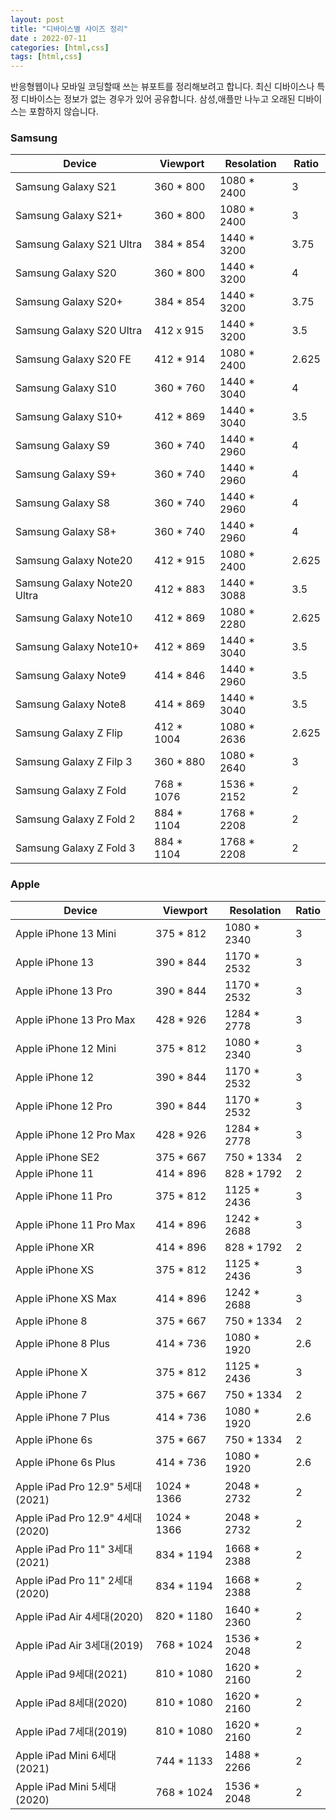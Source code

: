 ```yaml
---
layout: post
title: "디바이스별 사이즈 정리"
date : 2022-07-11
categories: [html,css]
tags: [html,css]
---
```


반응형웹이나 모바일 코딩할때 쓰는 뷰포트를 정리해보려고 합니다.
최신 디바이스나 특정 디바이스는 정보가 없는 경우가 있어 공유합니다.
삼성,애플만 나누고 오래된 디바이스는 포함하지 않습니다.


### Samsung

| Device | Viewport | Resolation | Ratio |
|---|---|---|---|
| Samsung Galaxy S21 |  360 * 800 | 1080 * 2400 | 3 |
| Samsung Galaxy S21+ |  360 * 800 | 1080 * 2400 | 3 |
| Samsung Galaxy S21 Ultra |  384 * 854 | 1440 * 3200 | 3.75 |
| Samsung Galaxy S20 |  360 * 800 | 1440 * 3200 | 4 |
| Samsung Galaxy S20+ |  384 * 854 | 1440 * 3200 | 3.75 |
| Samsung Galaxy S20 Ultra |  412 x 915 | 1440 * 3200 | 3.5 |
| Samsung Galaxy S20 FE |  412 * 914 | 1080 * 2400 | 2.625 |
| Samsung Galaxy S10 |  360 * 760 | 1440 * 3040 | 4 |
| Samsung Galaxy S10+ |  412 * 869 | 1440 * 3040 | 3.5 |
| Samsung Galaxy S9 |  360 * 740 | 1440 * 2960 | 4 |
| Samsung Galaxy S9+ |  360 * 740 | 1440 * 2960 | 4 |
| Samsung Galaxy S8 |  360 * 740 | 1440 * 2960 | 4 |
| Samsung Galaxy S8+ |  360 * 740 | 1440 * 2960 | 4 |
| Samsung Galaxy Note20 |  412 * 915 | 1080 * 2400 | 2.625 |
| Samsung Galaxy Note20 Ultra |  412 * 883 | 1440 * 3088 | 3.5 |
| Samsung Galaxy Note10 |  412 * 869 | 1080 * 2280 | 2.625 |
| Samsung Galaxy Note10+ |  412 * 869 | 1440 * 3040 | 3.5 |
| Samsung Galaxy Note9 |  414 * 846 | 1440 * 2960 | 3.5 |
| Samsung Galaxy Note8 |  414 * 869 | 1440 * 3040 | 3.5 |
| Samsung Galaxy Z Flip |  412 * 1004 | 1080 * 2636 | 2.625 |
| Samsung Galaxy Z Filp 3 |  360 * 880 | 1080 * 2640 | 3 |
| Samsung Galaxy Z Fold |  768 * 1076 | 1536 * 2152 | 2 |
| Samsung Galaxy Z Fold 2 |  884 * 1104 | 1768 * 2208 | 2 |
| Samsung Galaxy Z Fold 3 |  884 * 1104 | 1768 * 2208 | 2 |


### Apple

| Device | Viewport | Resolation | Ratio |
|---|---|---|---|
| Apple iPhone 13 Mini |  375 * 812 | 1080 * 2340 | 3 |
| Apple iPhone 13 |  390 * 844 | 1170 * 2532 | 3 |
| Apple iPhone 13 Pro |  390 * 844 | 1170 * 2532 | 3 |
| Apple iPhone 13 Pro Max |  428 * 926 | 1284 * 2778 | 3 |
| Apple iPhone 12 Mini |  375 * 812 | 1080 * 2340 | 3 |
| Apple iPhone 12 |  390 * 844 | 1170 * 2532 | 3 |
| Apple iPhone 12 Pro |  390 * 844 | 1170 * 2532 | 3 |
| Apple iPhone 12 Pro Max |  428 * 926 | 1284 * 2778 | 3 |
| Apple iPhone SE2 |  375 * 667 | 750 * 1334 | 2 |
| Apple iPhone 11 |  414 * 896 | 828 * 1792 | 2 |
| Apple iPhone 11 Pro |  375 * 812 | 1125 * 2436 | 3 |
| Apple iPhone 11 Pro Max |  414 * 896 | 1242 * 2688 | 3 |
| Apple iPhone XR |  414 * 896 | 828 * 1792 | 2 |
| Apple iPhone XS |  375 * 812 | 1125 * 2436 | 3 |
| Apple iPhone XS Max |  414 * 896 | 1242 * 2688 | 3 |
| Apple iPhone 8 |  375 * 667 | 750 * 1334 | 2 |
| Apple iPhone 8 Plus |  414 * 736 | 1080 * 1920 | 2.6 |
| Apple iPhone X |  375 * 812 | 1125 * 2436 | 3 |
| Apple iPhone 7 |  375 * 667 | 750 * 1334 | 2 |
| Apple iPhone 7 Plus |  414 * 736 | 1080 * 1920 | 2.6 |
| Apple iPhone 6s |  375 * 667 | 750 * 1334 | 2 |
| Apple iPhone 6s Plus |  414 * 736 | 1080 * 1920 | 2.6 |
| Apple iPad Pro 12.9" 5세대(2021) |  1024 * 1366 | 2048 * 2732 | 2 |
| Apple iPad Pro 12.9" 4세대(2020) |  1024 * 1366 | 2048 * 2732 | 2 |
| Apple iPad Pro 11" 3세대(2021) |  834 * 1194 | 1668 * 2388 | 2 |
| Apple iPad Pro 11" 2세대(2020) |  834 * 1194 | 1668 * 2388 | 2 |
| Apple iPad Air 4세대(2020) |  820 * 1180 | 1640 * 2360 | 2 |
| Apple iPad Air 3세대(2019) |  768 * 1024 | 1536 * 2048 | 2 |
| Apple iPad 9세대(2021) |  810 * 1080 | 1620 * 2160 | 2 |
| Apple iPad 8세대(2020) |  810 * 1080 | 1620 * 2160 | 2 |
| Apple iPad 7세대(2019) |  810 * 1080 | 1620 * 2160 | 2 |
| Apple iPad Mini 6세대(2021) |  744 * 1133 | 1488 * 2266 | 2 |
| Apple iPad Mini 5세대(2020) |  768 * 1024 | 1536 * 2048 | 2 |